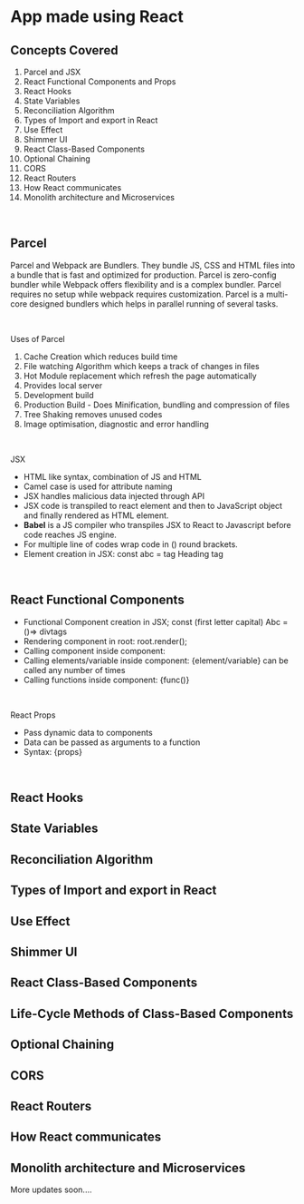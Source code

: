 <h1> App made using React</h1>
<h2> Concepts Covered</h2>
<ol>
<li>Parcel and JSX</li>
<li>React Functional Components and Props</li>
<li>React Hooks</li>
<li>State Variables</li>
<li>Reconciliation Algorithm</li>
<li>Types of Import and export in React</li>
<li>Use Effect</li>  
<li>Shimmer UI</li> 
<li>React Class-Based Components</li> 
<li>Optional Chaining</li> 
<li>CORS </li> 
<li>React Routers</li> 
<li>How React communicates</li> 
<li>Monolith architecture and Microservices </li> 
</ol>
<br>
<h2> Parcel </h2>
<p>Parcel and Webpack are Bundlers. They bundle JS, CSS and HTML files into a bundle that is fast and optimized for production. Parcel is zero-config bundler while Webpack offers flexibility and is a complex bundler. Parcel requires no setup while webpack requires customization. Parcel is a multi-core designed bundlers which helps in parallel running of several tasks.</p>
<br>
<p> Uses of Parcel</p>
<ol> 
<li>Cache Creation which reduces build time</li>
<li>File watching Algorithm which keeps a track of changes in files</li>
<li>Hot Module replacement which refresh the page automatically</li>
<li>Provides local server</li>
<li>Development build</li>
<li>Production Build - Does Minification, bundling and compression of files</li>
<li>Tree Shaking removes unused codes</li>
<li>Image optimisation, diagnostic and error handling</li>
</ol>
<br>
<p>JSX</p>
<ul>
<li>HTML like syntax, combination of JS and HTML</li>
<li>  Camel case is used for attribute naming</li>
<li>JSX handles malicious data injected through API</li>
<li>JSX code is transpiled to react element and then to JavaScript object and finally rendered as HTML element.</li>  
<li><strong>Babel</strong> is a JS compiler who transpiles JSX to React to Javascript before code reaches JS engine.</li>
<li>For multiple line of codes wrap code in () round brackets.
<li>Element creation in JSX:  const abc = tag Heading tag</li>
</ul>
<br>
<h2> React Functional Components </h2>
<ul>
<li>Functional Component creation in JSX; const (first letter capital) Abc =()=> divtags</li>
<li>Rendering component in root: root.render(<Component/>);</li>
<li>Calling component inside component: <Component/></li>
<li>Calling elements/variable inside component: {element/variable} can be called any number of times</li>
<li>Calling functions inside component: {func()}</li>
</ul>
<br>
<p>React Props </p>
<ul> 
<li>Pass dynamic data to components</li>
<li>Data can be passed as arguments to a function</li>
<li>Syntax: {props}</li>
</ul>
<br>

<h2>React Hooks </h2>
<h2>State Variables </h2>
<h2>Reconciliation Algorithm </h2>
<h2>Types of Import and export in React </h2>
<h2>Use Effect </h2>
<h2>Shimmer UI  </h2>
<h2>React Class-Based Components </h2>
<h2> Life-Cycle Methods of Class-Based Components</h2>
<h2>Optional Chaining</h2>
<h2> CORS </h2>
<h2> React Routers </h2>
<h2> How React communicates </h2>
<h2>Monolith architecture and Microservices </h2>


<p> More updates soon....</p>

